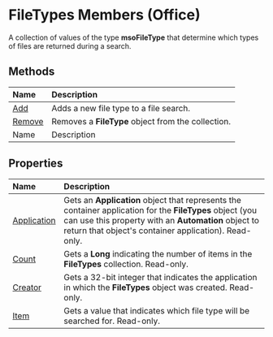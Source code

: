 
# FileTypes Members (Office)
A collection of values of the type  **msoFileType** that determine which types of files are returned during a search.

## Methods



|**Name**|**Description**|
|:-----|:-----|
| [Add](4febf3e9-8ed5-b92b-ae0c-e5f804b27039.md)|Adds a new file type to a file search.|
| [Remove](1c2d55c5-9f57-e9aa-f145-3ff61c69fb69.md)|Removes a  **FileType** object from the collection.|
|Name|Description|

## Properties



|**Name**|**Description**|
|:-----|:-----|
| [Application](fcb569ba-c8ad-f9df-f943-b2d678f90cda.md)|Gets an  **Application** object that represents the container application for the **FileTypes** object (you can use this property with an **Automation** object to return that object's container application). Read-only.|
| [Count](e286f224-9186-6198-717e-30604829287c.md)|Gets a  **Long** indicating the number of items in the **FileTypes** collection. Read-only.|
| [Creator](c3e9d104-e60b-4b8b-eb1c-95553dcefd89.md)|Gets a 32-bit integer that indicates the application in which the  **FileTypes** object was created. Read-only.|
| [Item](89a9a9b1-1161-9dff-84db-064fc45aa022.md)|Gets a value that indicates which file type will be searched for. Read-only.|
